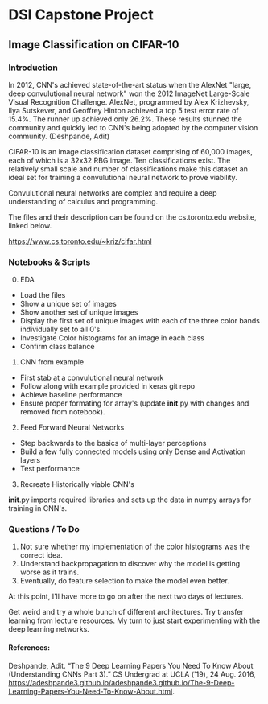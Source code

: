 # DSI Capstone Project
## Image Classification on CIFAR-10

### Introduction

In 2012, CNN's achieved state-of-the-art status when the AlexNet "large, deep convulutional neural network" won the 2012 ImageNet Large-Scale Visual Recognition Challenge. AlexNet, programmed by Alex Krizhevsky, Ilya Sutskever, and Geoffrey Hinton achieved a top 5 test error rate of 15.4%. The runner up achieved only 26.2%. These results stunned the community and quickly led to CNN's being adopted by the computer vision community. (Deshpande, Adit)

CIFAR-10 is an image classification dataset comprising of 60,000 images, each of which is a 32x32 RBG image. Ten classifications exist. The relatively small scale and number of classifications make this dataset an ideal set for training a convulutional neural network to prove viability. 

Convulutional neural networks are complex and require a deep understanding of calculus and programming. 

The files and their description can be found on the cs.toronto.edu website, linked below. 

https://www.cs.toronto.edu/~kriz/cifar.html

### Notebooks & Scripts

00. EDA 
 - Load the files
 - Show a unique set of images
 - Show another set of unique images
 - Display the first set of unique images with each of the three color bands individually set to all 0's.
 - Investigate Color histograms for an image in each class
 - Confirm class balance
01. CNN from example
 - First stab at a convulutional neural network
 - Follow along with example provided in keras git repo
 - Achieve baseline performance
 - Ensure proper formating for array's (update __init__.py with changes and removed from notebook). 
02. Feed Forward Neural Networks
 - Step backwards to the basics of multi-layer perceptions
 - Build a few fully connected models using only Dense and Activation layers
 - Test performance
03. Recreate Historically viable CNN's


__init__.py imports required libraries and sets up the data in numpy arrays for training in CNN's. 

### Questions / To Do
1. Not sure whether my implementation of the color histograms was the correct idea. 
2. Understand backpropagation to discover why the model is getting worse as it trains.
3. Eventually, do feature selection to make the model even better.

At this point, I'll have more to go on after the next two days of lectures.

Get weird and try a whole bunch of different architectures. 
Try transfer learning from lecture resources.
My turn to just start experimenting with the deep learning networks. 


#### References:
Deshpande, Adit. “The 9 Deep Learning Papers You Need To Know About (Understanding CNNs Part 3).” CS Undergrad at UCLA ('19), 24 Aug. 2016, https://adeshpande3.github.io/adeshpande3.github.io/The-9-Deep-Learning-Papers-You-Need-To-Know-About.html.

